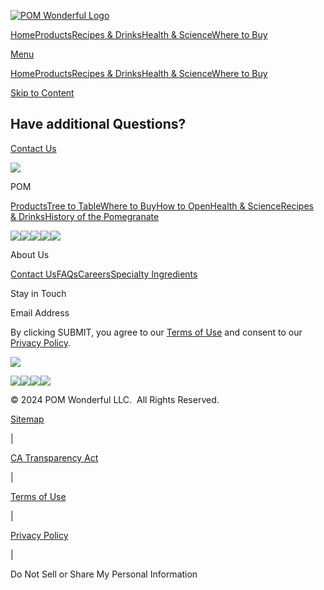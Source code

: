 [![POM Wonderful Logo](https://cdn.prod.website-files.com/61340fb865a9298195fadb65/617018cc122264368782fb7b_pom--logo__white.svg)](https://www.pomwonderful.com/ "POM Home Page")

[Home](https://www.pomwonderful.com/)[Products](https://www.pomwonderful.com/products)[Recipes & Drinks](https://www.pomwonderful.com/recipes/dishes)[Health & Science](https://www.pomwonderful.com/science)[Where to Buy](https://www.pomwonderful.com/store-locator)

[Menu](#)

[Home](https://www.pomwonderful.com/archived-home)[Products](https://www.pomwonderful.com/products)[Recipes & Drinks](https://www.pomwonderful.com/recipes/drinks)[Health & Science](https://www.pomwonderful.com/science)[Where to Buy](https://www.pomwonderful.com/store-locator)

[Skip to Content](#)

Have additional Questions?
--------------------------

[Contact Us](https://www.pomwonderful.com/contact)

[![](https://cdn.prod.website-files.com/61340fb865a9298195fadb65/61c4ca973f82eb82066207c1_pomw--logo_white.svg)](https://www.pomwonderful.com/ "POM Home Page")

POM

[Products](https://www.pomwonderful.com/products)[Tree to Table](https://www.pomwonderful.com/tree-to-table)[Where to Buy](https://www.pomwonderful.com/store-locator)[How to Open](https://www.pomwonderful.com/how-to-open)[Health & Science](https://www.pomwonderful.com/science)[Recipes & Drinks](https://www.pomwonderful.com/recipes/dishes)[History of the Pomegranate](https://history.pomwonderful.com/)

[![](https://cdn.prod.website-files.com/61340fb865a9298195fadb65/61c4caa1b7a07b6604ebc2a9_Facebook.svg)](https://www.facebook.com/pomwonderful/ "Go to POM Wonderful Facecbook")[![](https://cdn.prod.website-files.com/61340fb865a9298195fadb65/61c4caa17f4aa9657d09c98f_YouTube.svg)](https://m.youtube.com/user/pomwonderful "Go to POM Wonderful Youtube")[![](https://cdn.prod.website-files.com/61340fb865a9298195fadb65/61c4caa1e31f5d06e11913d1_Pinterest.svg)](https://www.pinterest.com/pomwonderful/ "Go to POM Wonderful Pinterest")[![](https://cdn.prod.website-files.com/61340fb865a9298195fadb65/61c4caa1a881fc3496db6f50_Instagram.svg)](https://www.instagram.com/pomwonderful/?hl=en "Go to POM Wonderful Instagram")[![](https://cdn.prod.website-files.com/61340fb865a9298195fadb65/63a2210cd56afc425c100316_icon__tiktok.svg)](https://www.tiktok.com/@pom.wonderful "Go to POM Wonderful TikTok")

About Us

[Contact Us](https://www.pomwonderful.com/contact)[FAQs](https://www.pomwonderful.com/faqs)[Careers](https://careers.wonderful.com/brands/pom-wonderful)[Specialty Ingredients](https://specialtyingredients.pomwonderful.com/)

Stay in Touch

Email Address

By clicking SUBMIT, you agree to our [Terms of Use](https://www.pomwonderful.com/terms-of-use) and consent to our [Privacy Policy](https://www.pomwonderful.com/privacy-policy).

[![](https://cdn.prod.website-files.com/61340fb865a9298195fadb65/61c4caaf8ba6328c0b11489d_TWC%20Mono.svg)](https://www.wonderful.com/ "Go to The Wonderful Company")

[![](https://cdn.prod.website-files.com/61340fb865a9298195fadb65/61c4caaf3f82eb15ff620823_POM%20Mono.svg)](https://www.pomwonderful.com/archived-home "Go to POM Wonderful")[![](https://cdn.prod.website-files.com/61340fb865a9298195fadb65/61c4caafc166ab041dda97a1_WP%20Mono.svg)](https://www.getcrackin.com/ "Go to Wonderful Pistachios")[![](https://cdn.prod.website-files.com/61340fb865a9298195fadb65/61c4caafff51f01715586596_Halos%20Mono.svg)](https://www.halosfun.com/ "Go to Wonderful Halos")[![](https://cdn.prod.website-files.com/61340fb865a9298195fadb65/61c4caaf8083e26cf00874e4_WSL%20Mono.svg)](https://www.wonderfulseedlesslemons.com/ "Go to Wonderful Seedless Lemons")

© 2024 POM Wonderful LLC.  All Rights Reserved.

[Sitemap](https://www.pomwonderful.com/sitemap)

|

[CA Transparency Act](https://www.pomwonderful.com/ca-transparency)

|

[Terms of Use](https://www.pomwonderful.com/terms-of-use)

|

[Privacy Policy](https://www.pomwonderful.com/privacy-policy)

|

Do Not Sell or Share My Personal Information